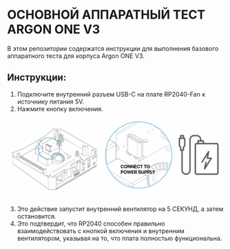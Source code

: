 # ОСНОВНОЙ АППАРАТНЫЙ ТЕСТ ARGON ONE V3

В этом репозитории содержатся инструкции для выполнения базового аппаратного теста для корпуса Argon ONE V3.

## Инструкции:

1. Подключите внутренний разъем USB-C на плате RP2040-Fan к источнику питания 5V.
2. Нажмите кнопку включения.

![alt text](https://github.com/HomeOSDev/ArgonOneV3/blob/main/RP2040-1.jpg)

3. Это действие запустит внутренний вентилятор на 5 СЕКУНД, а затем остановится.
4. Это подтвердит, что RP2040 способен правильно взаимодействовать с кнопкой включения и внутренним вентилятором, указывая на то, что плата полностью функциональна.
